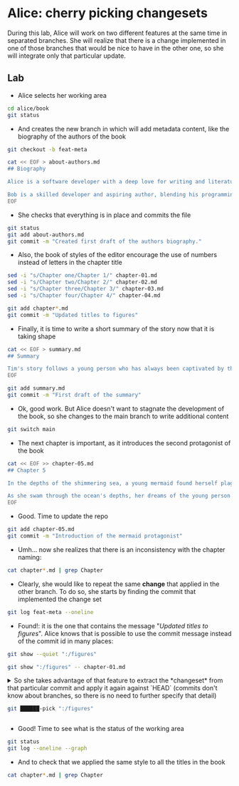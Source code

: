 # Alice: cherry picking changesets

During this lab, Alice will work on two different features at the same time in separated
branches. She will realize that there is a change implemented in one of those branches
that would be nice to have in the other one, so she will integrate only that particular
update.

## Lab

* Alice selects her working area

```bash
cd alice/book
git status
```

* And creates the new branch in which will add metadata content, like the biography of the authors 
of the book

```bash
git checkout -b feat-meta

cat << EOF > about-authors.md
## Biography

Alice is a software developer with a deep love for writing and literature. When she's not immersed in coding, you can find her sailing the open waters, drawing inspiration from the vastness of the ocean for her imaginative stories that explore the fusion of technology and humanity.

Bob is a skilled developer and aspiring author, blending his programming prowess with imaginative storytelling. He finds solace in both coding and sailing, where the rhythmic waves inspire his fiction, delving into the intricate connections between technology, the human psyche, and the vast mysteries of the ocean.
EOF
```

* She checks that everything is in place and commits the file

```bash 
git status
git add about-authors.md
git commit -m "Created first draft of the authors biography."
```

* Also, the book of styles of the editor encourage the use of numbers instead of letters
in the chapter title

```bash 
sed -i "s/Chapter one/Chapter 1/" chapter-01.md 
sed -i "s/Chapter two/Chapter 2/" chapter-02.md 
sed -i "s/Chapter three/Chapter 3/" chapter-03.md 
sed -i "s/Chapter four/Chapter 4/" chapter-04.md 

git add chapter*.md
git commit -m "Updated titles to figures"
```

* Finally, it is time to write a short summary of the story now that it is taking shape

```bash 
cat << EOF > summary.md
## Summary

Tim's story follows a young person who has always been captivated by the ocean. During a fateful encounter while swimming, Tim is saved from a dangerous current by a mysterious lighthouse keeper named John. As they connect, Tim discovers John's own enigmatic experiences with the sea's secrets, leading him to question the meaning behind his haunting nightmares of malevolent mermaids. Drawn by a sense of wonder and curiosity, Tim sets out on a journey to understand the mysteries of the ocean and the potential connection he shares with it. The story explores the mystical allure of the sea, unraveling the depths of imagination and reality.
EOF
```
```bash
git add summary.md
git commit -m "First draft of the summary"
```

* Ok, good work. But Alice doesn't want to stagnate the development of the book, so
she changes to the main branch to write additional content

```bash
git switch main
```

* The next chapter is important, as it introduces the second protagonist of the book

```bash
cat << EOF >> chapter-05.md
## Chapter 5

In the depths of the shimmering sea, a young mermaid found herself plagued by haunting dreams of a young person. In her slumber, vivid visions of him swimming above the waves filled her mind. She marveled at his interaction with the ocean, wondering why he seemed so drawn to its vast expanse.

As she swam through the ocean's depths, her dreams of the young person became a guiding light, urging her toward a future that held both wonder and uncertainty. She embraced the journey, ready to discover the true meaning behind their shared dreams.
EOF
```

* Good. Time to update the repo

```bash
git add chapter-05.md
git commit -m "Introduction of the mermaid protagonist"
```

* Umh... now she realizes that there is an inconsistency with the chapter naming:

```bash
cat chapter*.md | grep Chapter
```

* Clearly, she would like to repeat the same **change** that applied in the other branch. To
do so, she starts by finding the commit that implemented the change set

```bash
git log feat-meta --oneline
```

* Found!: it is the one that contains the message "*Updated titles to figures*". Alice knows
that is possible to use the commit message instead of the commit id in many places:

```bash
git show --quiet ":/figures" 

git show ":/figures" -- chapter-01.md
```

<details>
<summary>
So she takes advantage of that feature to extract the *changeset* from that particular
commit and apply it again against `HEAD` (commits don't know about branches, so there is no
need to further specify that detail)

```bash
git ██████-pick ":/figures"
```
</summary>

#### Solution

```bash
git cherry-pick ":/figures"
```
---
</details>

* Good! Time to see what is the status of the working area

```bash
git status
git log --oneline --graph
```

* And to check that we applied the same style to all the titles in the book

```bash
cat chapter*.md | grep Chapter
```